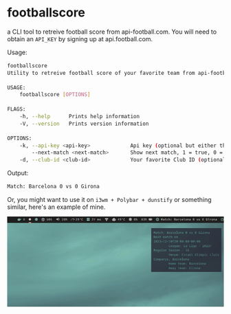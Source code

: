# footballscore

a CLI tool to retreive football score from api-football.com. You will need to obtain an `API_KEY` by signing up at api.football.com.

Usage:

```bash
footballscore
Utility to retreive football score of your favorite team from api-football.com

USAGE:
    footballscore [OPTIONS]

FLAGS:
    -h, --help      Prints help information
    -V, --version   Prints version information

OPTIONS:
    -k, --api-key <api-key>             Api key (optional but either this or API_KEY environemnt variable must exist)
        --next-match <next-match>       Show next match, 1 = true, 0 = false (optional)
    -d, --club-id <club-id>             Your favorite Club ID (optional), if not specified `529 (Barcelona)` will be assumed
```

Output:

```bash
Match: Barcelona 0 vs 0 Girona
```

Or, you might want to use it on `i3wm + Polybar + dunstify` or something similar, here's an example of mine.

![image](https://github.com/nubilfi/footballscore/blob/main/i3wm/footballscore-i3wm.png "image")
